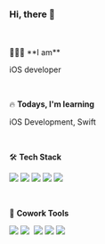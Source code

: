  
 ### Hi, there 👋
<br/>
<br/>
🙋🏻‍♀️ **I am**

iOS developer

<br/>

🔥 **Todays, I'm learning**

iOS Development, Swift

<br/>

🛠 **Tech Stack**
 
 <img src="https://img.shields.io/badge/Swift-FA7343?style=flat-square&logo=Swift&logoColor=white"/>  <img src="https://img.shields.io/badge/iOS-000000?style=flat-square&logo=iOS&logoColor=white"/>  <img src="https://img.shields.io/badge/Xcode-147EFB?style=flat-square&logo=Xcode&logoColor=white"/>  <img src="https://img.shields.io/badge/Firebase-FFCA28?style=flat-square&logo=Firebase&logoColor=white"/>  <img src="https://img.shields.io/badge/Postman-FF6C37?style=flat-square&logo=Postman&logoColor=white"/>

 

 <br/>
 
👥 **Cowork Tools**
<p>
    <img src="https://img.shields.io/badge/GitHub-181717?style=flat-square&logo=GitHub&logoColor=white"/>
    <img src="https://img.shields.io/badge/%3CDiscode%3E-%237289DA.svg?style=flat-square&logo=discord&logoColor=white"/></a>&nbsp
    <img src="https://img.shields.io/badge/Slack-4A154B?style=flat-square&logo=Slack&logoColor=white"/>
    <img src="https://img.shields.io/badge/Notion-181717?style=flat-square&logo=Notion&logoColor=white"/>
    <img src="https://img.shields.io/badge/Figma-F24E1E?style=flat-square&logo=Figma&logoColor=white"/>
 </p>
 


 </div>








